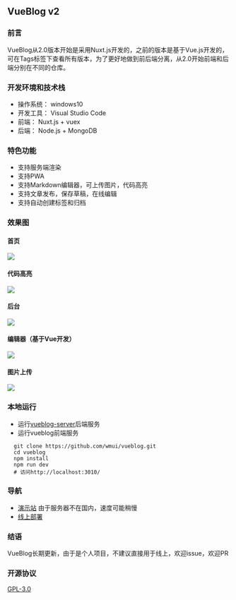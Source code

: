 ## VueBlog v2

### 前言
VueBlog从2.0版本开始是采用Nuxt.js开发的，之前的版本是基于Vue.js开发的，可在Tags标签下查看所有版本，为了更好地做到前后端分离，从2.0开始前端和后端分别在不同的仓库。

### 开发环境和技术栈
- 操作系统： windows10
- 开发工具： Visual Studio Code
- 前端： Nuxt.js + vuex
- 后端： Node.js + MongoDB

### 特色功能
- 支持服务端渲染
- 支持PWA
- 支持Markdown编辑器，可上传图片，代码高亮
- 支持文章发布，保存草稿，在线编辑
- 支持自动创建标签和归档

### 效果图
#### 首页
![](https://github.com/wmui/vueblog/raw/master/example/index.png)  
#### 代码高亮
![](https://github.com/wmui/vueblog/raw/master/example/code.png)  
#### 后台
![](https://github.com/wmui/vueblog/raw/master/example/list.png)  
#### 编辑器（基于Vue开发）
![](https://github.com/wmui/vueblog/raw/master/example/editor.png)  
#### 图片上传
![](https://github.com/wmui/vueblog/raw/master/example/upload.png)  

### 本地运行

- 运行[vueblog-server](https://github.com/wmui/vueblog-server)后端服务
- 运行vueblog前端服务
```shell
  git clone https://github.com/wmui/vueblog.git
  cd vueblog
  npm install
  npm run dev
  # 访问http://localhost:3010/
``` 

### 导航
- [演示站](http://vueblog.86886.wang) 由于服务器不在国内，速度可能稍慢  
- [线上部署](https://github.com/wmui/web-deploy)

### 结语
VueBlog长期更新，由于是个人项目，不建议直接用于线上，欢迎issue，欢迎PR  

### 开源协议
[GPL-3.0](https://choosealicense.com/licenses/gpl-3.0/)  
